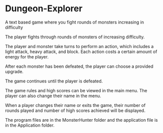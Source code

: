 # Dungeon-Explorer

A text based game where you fight rounds of monsters increasing in difficulty



The player fights through rounds of monsters of increasing difficulty.



The player and monster take turns to perform an action, which includes a light attack, heavy attack, and block. Each action costs a certain amount of energy for the player.

After each monster has been defeated, the player can choose a provided upgrade.

The game continues until the player is defeated.



The game rules and high scores can be viewed in the main menu. The player can also change their name in the menu.

When a player changes their name or exits the game, their number of rounds played and number of high scores achieved will be displayed.



The program files are in the MonsterHunter folder and the application file is in the Application folder.

